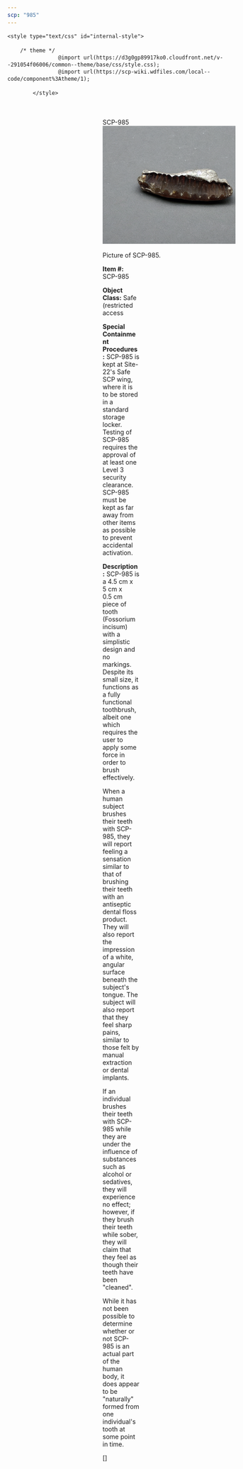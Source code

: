 ```yaml
---
scp: "985"
---
```


<head>
    <title>985 - SCP Foundation</title>
    
    <style type="text/css" id="internal-style">
                
        /* theme */
                    @import url(https://d3g0gp89917ko0.cloudfront.net/v--291054f06006/common--theme/base/css/style.css);
                    @import url(https://scp-wiki.wdfiles.com/local--code/component%3Atheme/1);
            
            </style>
<style>
iframe.scpnet-interwiki-frame { height: 0; }
</style>

</head>

<div id="main-content" style="margin: 50px 206px 20px 215px;">
<div id="action-area-top"></div>
<div id="page-title">SCP-985</div>
<div id="page-content">
<div style="text-align: right;"></div>
<div class="scp-image-block block-right" style="width:300px;"><img src="https://raw.githubusercontent.com/lucmaki/this-scp-does-not-exist/main/imgs/985.png" style="width:300px;" alt="985.jpg" class="image">
<div class="scp-image-caption" style="width:300px;">
<p>Picture of SCP-985.</p>
</div>
</div>
<p><strong>Item #:</strong> SCP-985</p>
<p><strong>Object Class:</strong> Safe (restricted access</p>
<p><strong>Special Containment Procedures:</strong> SCP-985 is kept at Site-22's Safe SCP wing, where it is to be stored in a standard storage locker. Testing of SCP-985 requires the approval of at least one Level 3 security clearance. SCP-985 must be kept as far away from other items as possible to prevent accidental activation.</p>
<p><strong>Description:</strong> SCP-985 is a 4.5 cm x 5 cm x 0.5 cm piece of tooth (Fossorium incisum) with a simplistic design and no markings. Despite its small size, it functions as a fully functional toothbrush, albeit one which requires the user to apply some force in order to brush effectively.</p><p>When a human subject brushes their teeth with SCP-985, they will report feeling a sensation similar to that of brushing their teeth with an antiseptic dental floss product. They will also report the impression of a white, angular surface beneath the subject's tongue. The subject will also report that they feel sharp pains, similar to those felt by manual extraction or dental implants.</p><p>If an individual brushes their teeth with SCP-985 while they are under the influence of substances such as alcohol or sedatives, they will experience no effect; however, if they brush their teeth while sober, they will claim that they feel as though their teeth have been "cleaned".</p><p>While it has not been possible to determine whether or not SCP-985 is an actual part of the human body, it does appear to be "naturally" formed from one individual's tooth at some point in time.</p>
<p> []</p>

<div class="footer-wikiwalk-nav">
<div style="text-align: center;">
</div>
</div>
</div>
</div>
</div>